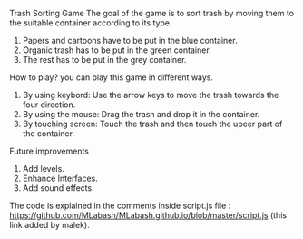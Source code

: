 Trash Sorting Game
The goal of the game is to sort trash by moving them to the suitable 
 container according to its type.
1. Papers and cartoons have to be put in the blue container.
2. Organic trash has to be put in the green container.
3. The rest has to be put in the grey container.

How to play?
you can play this game in different ways.
1. By using keybord: Use the arrow keys to move the trash towards the four direction.
2. By using the mouse: Drag the trash and drop it in the container.
3. By touching screen: Touch the trash and then touch the upeer part of the container.

Future improvements
1. Add levels.
2. Enhance Interfaces.
3. Add sound effects.

The code is explained in the comments inside script.js file : https://github.com/MLabash/MLabash.github.io/blob/master/script.js 
(this link added by malek).

